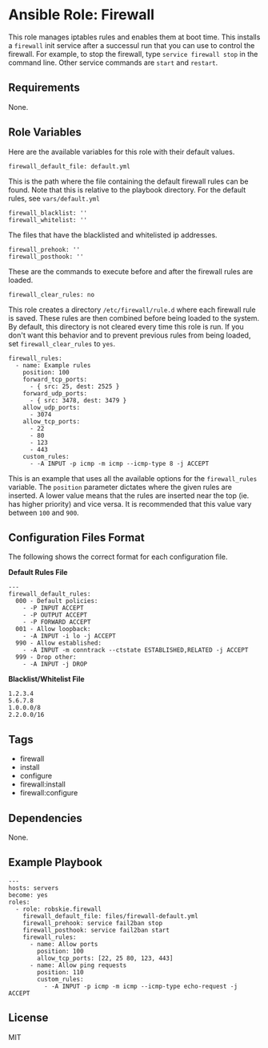 # Ansible Role: Firewall

This role manages iptables rules and enables them at boot time. This installs a
`firewall` init service after a successul run that you can use to control the
firewall. For example, to stop the firewall, type `service firewall stop` in the
command line. Other service commands are `start` and `restart`.

## Requirements

None.

## Role Variables

Here are the available variables for this role with their default values.

    firewall_default_file: default.yml

This is the path where the file containing the default firewall rules can be
found. Note that this is relative to the playbook directory. For the default
rules, see `vars/default.yml`

    firewall_blacklist: ''
    firewall_whitelist: ''

The files that have the blacklisted and whitelisted ip addresses.

    firewall_prehook: ''
    firewall_posthook: ''

These are the commands to execute before and after the firewall rules are
loaded.

    firewall_clear_rules: no

This role creates a directory `/etc/firewall/rule.d` where each firewall rule
is saved. These rules are then combined before being loaded to the system. By
default, this directory is not cleared every time this role is run. If you don't
want this behavior and to prevent previous rules from being loaded, set
`firewall_clear_rules` to `yes`.

    firewall_rules:
      - name: Example rules
        position: 100
        forward_tcp_ports:
          - { src: 25, dest: 2525 }
        forward_udp_ports:
          - { src: 3478, dest: 3479 }
        allow_udp_ports:
          - 3074
        allow_tcp_ports:
          - 22
          - 80
          - 123
          - 443
        custom_rules:
          - -A INPUT -p icmp -m icmp --icmp-type 8 -j ACCEPT

This is an example that uses all the available options for the `firewall_rules`
variable. The `position` parameter dictates where the given rules are inserted.
A lower value means that the rules are inserted near the top (ie. has higher
priority) and vice versa. It is recommended that this value vary between `100`
and `900`.

## Configuration Files Format

The following shows the correct format for each configuration file.

**Default Rules File**

    ---
    firewall_default_rules:
      000 - Default policies:
        - -P INPUT ACCEPT
        - -P OUTPUT ACCEPT
        - -P FORWARD ACCEPT
      001 - Allow loopback:
        - -A INPUT -i lo -j ACCEPT
      990 - Allow established:
        - -A INPUT -m conntrack --ctstate ESTABLISHED,RELATED -j ACCEPT
      999 - Drop other:
        - -A INPUT -j DROP

**Blacklist/Whitelist File**

    1.2.3.4
    5.6.7.8
    1.0.0.0/8
    2.2.0.0/16

## Tags

  - firewall
  - install
  - configure
  - firewall:install
  - firewall:configure

## Dependencies

None.

## Example Playbook

    ---
    hosts: servers
    become: yes
    roles:
      - role: robskie.firewall
        firewall_default_file: files/firewall-default.yml
        firewall_prehook: service fail2ban stop
        firewall_posthook: service fail2ban start
        firewall_rules:
          - name: Allow ports
            position: 100
            allow_tcp_ports: [22, 25 80, 123, 443]
          - name: Allow ping requests
            position: 110
            custom_rules:
              - -A INPUT -p icmp -m icmp --icmp-type echo-request -j ACCEPT

## License

MIT

